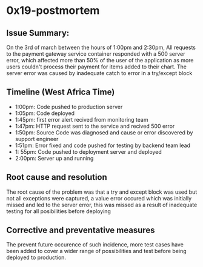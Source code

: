 # 0x19-postmortem

## Issue Summary:
On the 3rd of march between the hours of 1:00pm and 2:30pm, All requests to the payment gateway service container responded with a 500 server error, which affected more than 50% of the user of the application as more users couldn't process their payment for items added to their chart. The server error was caused by inadequate catch to error in a try/except block

## Timeline (West Africa Time)
* 1:00pm: Code pushed to production server
* 1:05pm: Code deployed
* 1:45pm: first error alert recived from monitoring team
* 1:47pm: HTTP request sent to the service and recived 500 error
* 1:50pm: Source Code was diagnosed and cause or error discovered by support engineer
* 1:51pm: Error fixed and code pushed for testing by backend team lead
* 1: 55pm: Code pushed to deployment server and deployed
* 2:00pm: Server up and running

## Root cause and resolution
The root cause of the problem was that a try and except block was used but not all exceptions were captured, a value error occured which was initially missed and led to the server error, this was missed as a result of inadequate testing for all posibilities before deploying

## Corrective and preventative measures
The prevent future occurence of such incidence, more test cases have been added to cover a wider range of possibilities and test before being deployed to production.
